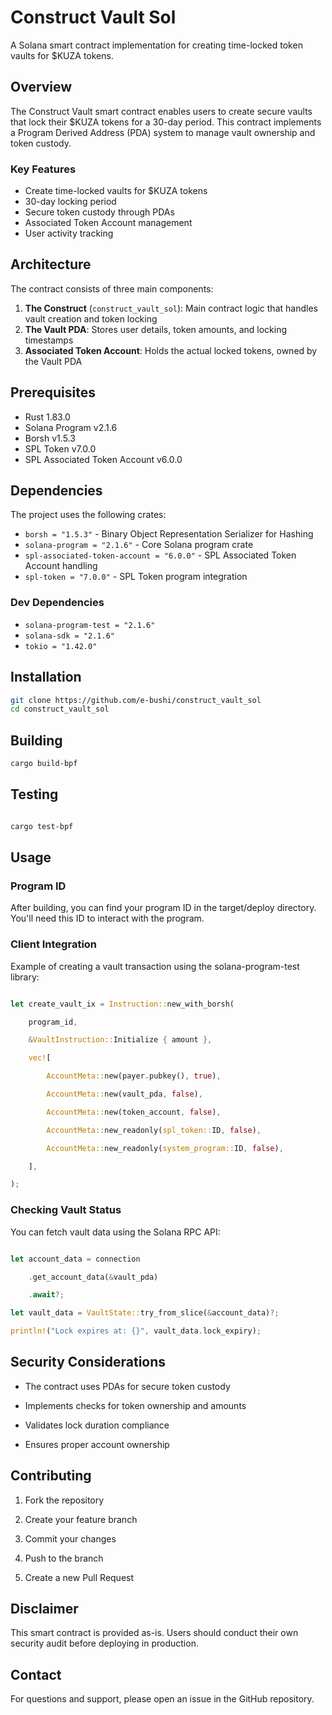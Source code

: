 # Construct Vault Sol

A Solana smart contract implementation for creating time-locked token vaults for $KUZA tokens.

## Overview

The Construct Vault smart contract enables users to create secure vaults that lock their $KUZA tokens for a 30-day period. This contract implements a Program Derived Address (PDA) system to manage vault ownership and token custody.

### Key Features

- Create time-locked vaults for $KUZA tokens
- 30-day locking period
- Secure token custody through PDAs
- Associated Token Account management
- User activity tracking

## Architecture

The contract consists of three main components:

1. **The Construct** (`construct_vault_sol`): Main contract logic that handles vault creation and token locking
2. **The Vault PDA**: Stores user details, token amounts, and locking timestamps
3. **Associated Token Account**: Holds the actual locked tokens, owned by the Vault PDA

## Prerequisites

- Rust 1.83.0
- Solana Program v2.1.6
- Borsh v1.5.3
- SPL Token v7.0.0
- SPL Associated Token Account v6.0.0

## Dependencies

The project uses the following crates:
- `borsh = "1.5.3"` - Binary Object Representation Serializer for Hashing
- `solana-program = "2.1.6"` - Core Solana program crate
- `spl-associated-token-account = "6.0.0"` - SPL Associated Token Account handling
- `spl-token = "7.0.0"` - SPL Token program integration

### Dev Dependencies
- `solana-program-test = "2.1.6"`
- `solana-sdk = "2.1.6"`
- `tokio = "1.42.0"`

## Installation

```bash
git clone https://github.com/e-bushi/construct_vault_sol
cd construct_vault_sol
```

## Building

```bash
cargo build-bpf
```

## Testing

```bash

cargo test-bpf

```

## Usage

### Program ID

After building, you can find your program ID in the target/deploy directory. You'll need this ID to interact with the program.

### Client Integration

Example of creating a vault transaction using the solana-program-test library:

```rust

let create_vault_ix = Instruction::new_with_borsh(

    program_id,

    &VaultInstruction::Initialize { amount },

    vec![

        AccountMeta::new(payer.pubkey(), true),

        AccountMeta::new(vault_pda, false),

        AccountMeta::new(token_account, false),

        AccountMeta::new_readonly(spl_token::ID, false),

        AccountMeta::new_readonly(system_program::ID, false),

    ],

);

```

### Checking Vault Status

You can fetch vault data using the Solana RPC API:

```rust

let account_data = connection

    .get_account_data(&vault_pda)

    .await?;

let vault_data = VaultState::try_from_slice(&account_data)?;

println!("Lock expires at: {}", vault_data.lock_expiry);

```

## Security Considerations

- The contract uses PDAs for secure token custody

- Implements checks for token ownership and amounts

- Validates lock duration compliance

- Ensures proper account ownership

## Contributing

1. Fork the repository

2. Create your feature branch

3. Commit your changes

4. Push to the branch

5. Create a new Pull Request

## Disclaimer

This smart contract is provided as-is. Users should conduct their own security audit before deploying in production.

## Contact

For questions and support, please open an issue in the GitHub repository.

